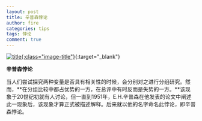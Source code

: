 ```yaml
---
layout: post
title: 辛普森悖论
author: fire
categories: tips 
tags: 悖论
comment: true
---
```


[![title](https://image.sideproject.cn/titlex/title_011.jpg){:class="image-title"}](//image.sideproject.cn/titlex/title_011.jpg){:target="_blank"}

**辛普森悖论**

当人们尝试探究两种变量是否具有相关性的时候，会分别对之进行分组研究。然而，**在分组比较中都占优势的一方，在总评中有时反而是失势的一方。**该现象于20世纪初就有人讨论，但一直到1951年，E.H.辛普森在他发表的论文中阐述此一现象后，该现象才算正式被描述解释。后来就以他的名字命名此悖论，即辛普森悖论。



